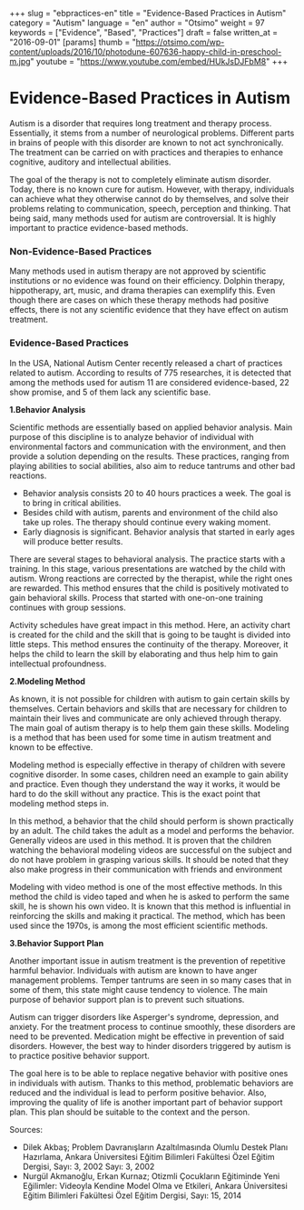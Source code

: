 +++
slug = "ebpractices-en"
title = "Evidence-Based Practices in Autism"
category = "Autism"
language = "en"
author = "Otsimo"
weight = 97
keywords = ["Evidence", "Based", "Practices"]
draft = false
written_at = "2016-09-01"
[params]
thumb = "https://otsimo.com/wp-content/uploads/2016/10/photodune-607636-happy-child-in-preschool-m.jpg"
youtube = "https://www.youtube.com/embed/HUkJsDJFbM8"
+++
# Evidence-Based Practices in Autism

Autism is a disorder that requires long treatment and therapy process. Essentially, it stems from a number of neurological problems. Different parts in brains of people with this disorder are known to not act synchronically. The treatment can be carried on with practices and therapies to enhance cognitive, auditory and intellectual abilities.

The goal of the therapy is not to completely eliminate autism disorder. Today, there is no known cure for autism. However, with therapy, individuals can achieve what they otherwise cannot do by themselves, and solve their problems relating to communication, speech, perception and thinking. That being said, many methods used for autism are controversial. It is highly important to practice evidence-based methods.

### Non-Evidence-Based Practices

Many methods used in autism therapy are not approved by scientific institutions or no evidence was found on their efficiency. Dolphin therapy, hippotherapy, art, music, and drama therapies can exemplify this. Even though there are cases on which these therapy methods had positive effects, there is not any scientific evidence that they have effect on autism treatment.

### Evidence-Based Practices

In the USA, National Autism Center recently released a chart of practices related to autism. According to results of 775 researches, it is detected that among the methods used for autism 11 are considered evidence-based, 22 show promise, and 5 of them lack any scientific base.

**1.Behavior Analysis**

Scientific methods are essentially based on applied behavior analysis. Main purpose of this discipline is to analyze behavior of individual with environmental factors and communication with the environment, and then provide a solution depending on the results. These practices, ranging from playing abilities to social abilities, also aim to reduce tantrums and other bad reactions.

- Behavior analysis consists 20 to 40 hours practices a week. The goal is to bring in critical abilities.
- Besides child with autism, parents and environment of the child also take up roles. The therapy should continue every waking moment.
- Early diagnosis is significant. Behavior analysis that started in early ages will produce better results.

There are several stages to behavioral analysis. The practice starts with a training. In this stage, various presentations are watched by the child with autism. Wrong reactions are corrected by the therapist, while the right ones are rewarded. This method ensures that the child is positively motivated to gain behavioral skills. Process that started with one-on-one training continues with group sessions.

Activity schedules have great impact in this method. Here, an activity chart is created for the child and the skill that is going to be taught is divided into little steps. This method ensures the continuity of the therapy.  Moreover, it helps the child to learn the skill by elaborating and thus help him to gain intellectual profoundness.

**2.Modeling Method**

As known, it is not possible for children with autism to gain certain skills by themselves. Certain behaviors and skills that are necessary for children to maintain their lives and communicate are only achieved through therapy. The main goal of autism therapy is to help them gain these skills. Modeling is a method that has been used for some time in autism treatment and known to be effective.

Modeling method is especially effective in therapy of children with severe cognitive disorder. In some cases, children need an example to gain ability and practice. Even though they understand the way it works, it would be hard to do the skill without any practice. This is the exact point that modeling method steps in.

In this method, a behavior that the child should perform is shown practically by an adult. The child takes the adult as a model and performs the behavior. Generally videos are used in this method. It is proven that the children watching the behavioral modeling videos are successful on the subject and do not have problem in grasping various skills. It should be noted that they also make progress in their communication with friends and environment

Modeling with video method is one of the most effective methods. In this method the child is video taped and when he is asked to perform the same skill, he is shown his own video. It is known that this method is influential in reinforcing the skills and making it practical. The method, which has been used since the 1970s, is among the most efficient scientific methods.

**3.Behavior Support Plan**

Another important issue in autism treatment is the prevention of repetitive harmful behavior. Individuals with autism are known to have anger management problems. Temper tantrums are seen in so many cases that in some of them, this state might cause tendency to violence. The main purpose of behavior support plan is to prevent such situations.

Autism can trigger disorders like Asperger&#39;s syndrome, depression, and anxiety. For the treatment process to continue smoothly, these disorders are need to be prevented. Medication might be effective in prevention of said disorders. However, the best way to hinder disorders triggered by autism is to practice positive behavior support.

The goal here is to be able to replace negative behavior with positive ones in individuals with autism. Thanks to this method, problematic behaviors are reduced and the individual is lead to perform positive behavior. Also, improving the quality of life is another important part of behavior support plan. This plan should be suitable to the context and the person.

Sources:

- Dilek Akbaş;  Problem Davranışların Azaltılmasında Olumlu Destek Planı Hazırlama, Ankara Üniversitesi Eğitim Bilimleri Fakültesi Özel Eğitim Dergisi, Sayı: 3, 2002  Sayı: 3, 2002
- Nurgül Akmanoğlu, Erkan Kurnaz;  Otizmli Çocukların Eğitiminde Yeni Eğilimler: Videoyla Kendine Model Olma ve Etkileri, Ankara Üniversitesi Eğitim Bilimleri Fakültesi Özel Eğitim Dergisi, Sayı: 15, 2014
